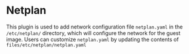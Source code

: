 # Netplan

This plugin is used to add network configuration file `netplan.yaml` in the `/etc/netplan/` directory, which will configure the network for the guest image. Users can customize `netplan.yaml` by updating the contents of `files/etc/netplan/netplan.yaml`